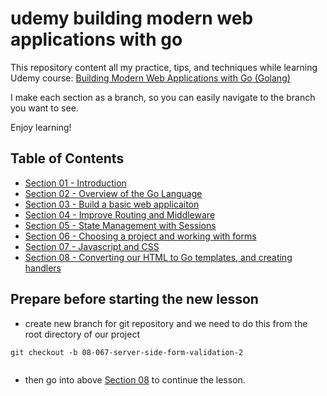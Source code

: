 # udemy building modern web applications with go

This repository content all my practice, tips, and techniques while learning Udemy
course: [Building Modern Web Applications with Go (Golang)](https://www.udemy.com/course/building-modern-web-applications-with-go/)

I make each section as a branch, so you can easily navigate to the branch you want to see.

Enjoy learning!

## Table of Contents

- [Section 01 - Introduction](./section-01/README.md)
- [Section 02 - Overview of the Go Language](./section-02/README.md)
- [Section 03 - Build a basic web applicaiton](./section-03/README.md)
- [Section 04 - Improve Routing and Middleware](./section-04/README.md)
- [Section 05 - State Management with Sessions](./section-05/README.md)
- [Section 06 - Choosing a project and working with forms](./section-06/README.md)
- [Section 07 - Javascript and CSS](./section-07/README.md)
- [Section 08 - Converting our HTML to Go templates, and creating handlers](./section-08/README.md)

## Prepare before starting the new lesson

- create new branch for git repository and we need to do this from the root directory of our project

```shell
git checkout -b 08-067-server-side-form-validation-2


```

- then go into above [Section 08](./section-08/README.md) to continue the lesson.

